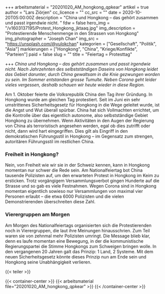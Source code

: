 +++
arbeitsmaterial = "20201020_AM_hongkong_qpkear"
artikel = true
author = "Lars Ziörjen"
cc_licence = ""
cc_src = ""
date = 2020-10-20T05:00:00Z
description = "China und Hongkong – das gehört zusammen und passt irgendwie nicht. "
fdw = false
hero_img = "/v1603137195/Protest_Hongkong_jktaaq.jpg"
img_description = "Protestierende Menschenmenge in den Strassen von Hongkong"
img_photographer = "Joseph Chan"
img_src = "https://unsplash.com/@yulokchan"
kategorien = ["Gesellschaft", "Politik", "Asia"]
markierungen = ["Hongkong", "China", "Kriege/Konflikte", "Parteien"]
paid = false
slug = ""
title = "Feiertag = Protesttag"

+++
_China und Hongkong – das gehört zusammen und passt irgendwie nicht. Nach Jahrzehnten des selbstständigen Daseins von Hongkong leidet das Gebiet darunter, durch China gewaltsam in die Knie gezwungen worden zu sein. Im Sommer entstanden grosse Tumulte. Neben Corona geht leider vieles vergessen, deshalb schauen wir heute wieder in diese Region._

Am 1. Oktober feierte die Volksrepublik China den Tag ihrer Gründung. In Hongkong wurde am gleichen Tag protestiert. Seit im Juni ein sehr umstrittenes Sicherheitsgesetz für Hongkong in die Wege geleitet wurde, ist die Angst und Wut überall spürbar. China hat sich Vollmachten errichtet, um die Kontrolle über das eigentlich autonome, also selbstständige Gebiet Hongkong zu übernehmen. Wenn Aktivitäten in den Augen der Regierung von China als terroristisch angesehen werden, egal ob dies zutrifft oder nicht, dann wird hart eingegriffen. Dies gilt als Eingriff in den demokratischen Führungsstil in Hongkong – im Gegensatz zum strengen, autoritären Führungsstil im restlichen China.

### Freiheit in Hongkong?

Nein, von Freiheit wie wir sie in der Schweiz kennen, kann in Hongkong momentan nur schwer die Rede sein. Am Nationalfeiertag bot China tausende Polizisten auf, um den erwarteten Protest in Hongkong im Keim zu ersticken. Trotz vorgängigem Versammlungsverbot gingen Hunderte auf die Strasse und so gab es viele Festnahmen. Wegen Corona sind in Hongkong momentan eigentlich sowieso nur Versammlungen von maximal vier Personen erlaubt – die etwa 6000 Polizisten und die vielen Demonstrierenden überschreiten diese Zahl.

### Vierergruppen am Morgen

Am Morgen des Nationalfeiertags organisierten sich die Protestierenden noch in Vierergruppen, die laut ihre Meinungen hinausschrien. Zum Teil waren sie von zehnmal mehr Polizisten umringt. Die Message blieb klar, denn es laufe momentan eine Bewegung, in der die kommunistische Regierungspartei die Stimme Hongkongs zum Schweigen bringen wolle. In den vergangenen 20 Jahren galt das Prinzip: 1 Land, 2 Systeme. Mit dem neuen Sicherheitsgesetz könnte dieses Prinzip nun am Ende sein und Hongkong seine Unabhängigkeit verlieren.

{{< teiler >}}

{{< container-center >}}
{{< arbeitsmaterial file="20201020_AM_hongkong_qpkear" >}}
{{< /container-center >}}